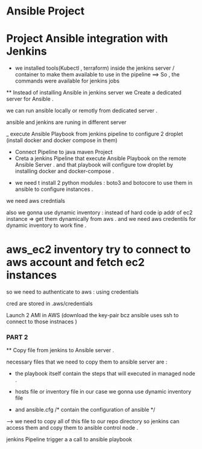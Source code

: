 # Ansible Project


# Project Ansible integration with Jenkins 

- we installed tools(Kubectl , terraform) inside the jenkins server / container to make them available to use in the pipeline 
==> So , the commands were available for jenkins jobs 

** Instead of installing Ansible in jenkins server we Create a dedicated server for Ansible .


we can run ansible locally or remotly from dedicated server .

ansible and jenkins are runing in different server 

_ execute Ansible Playbook from jenkins pipeline to configure 2 droplet (install docker and docker compose in them)


* Connect Pipeline  to java maven Project 
* Creta a jenkins Pipeline that execute Ansible Playbook on the remote Ansible Server . and that playbook will configure tow droplet by installing docker and docker-compose .
 


 - we need t install 2 python modules : boto3 and botocore to use them in ansible to configure instances .

we need aws credntials 

also we gonna use dynamic inventory : instead of hard code ip addr of ec2 instance => get them dynamically from aws . and we need aws credentils for dynamic inventory to work fine .


# aws_ec2 inventory try to connect to aws account and fetch ec2 instances 

so we need to authenticate to aws : using credentials 

cred are stored in .aws/credentials


Launch 2 AMI in AWS (download the key-pair bcz ansible uses ssh to connect to those instnaces )


### PART 2 

** Copy file from jenkins to Ansible server .

necessary files that we need to copy them to ansible server are  : 

- the playbook itself contain the steps that will executed in managed node .

- hosts file or inventory file in our case we gonna use dynamic inventory file 

- and ansible.cfg  /* contain the configuration of ansible */


--> we need to copy all of this file to our repo directory so jenkins can access them and copy them to ansible control node .


jenkins Pipeline trigger a a call to ansible playbook 









